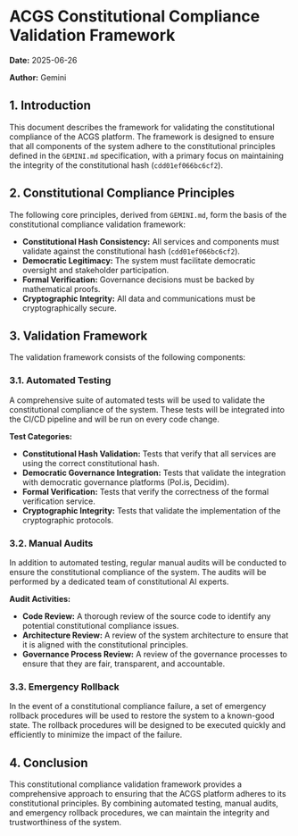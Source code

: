 # ACGS Constitutional Compliance Validation Framework

**Date:** 2025-06-26

**Author:** Gemini

## 1. Introduction

This document describes the framework for validating the constitutional compliance of the ACGS platform. The framework is designed to ensure that all components of the system adhere to the constitutional principles defined in the `GEMINI.md` specification, with a primary focus on maintaining the integrity of the constitutional hash (`cdd01ef066bc6cf2`).

## 2. Constitutional Compliance Principles

The following core principles, derived from `GEMINI.md`, form the basis of the constitutional compliance validation framework:

*   **Constitutional Hash Consistency:** All services and components must validate against the constitutional hash (`cdd01ef066bc6cf2`).
*   **Democratic Legitimacy:** The system must facilitate democratic oversight and stakeholder participation.
*   **Formal Verification:** Governance decisions must be backed by mathematical proofs.
*   **Cryptographic Integrity:** All data and communications must be cryptographically secure.

## 3. Validation Framework

The validation framework consists of the following components:

### 3.1. Automated Testing

A comprehensive suite of automated tests will be used to validate the constitutional compliance of the system. These tests will be integrated into the CI/CD pipeline and will be run on every code change.

**Test Categories:**

*   **Constitutional Hash Validation:** Tests that verify that all services are using the correct constitutional hash.
*   **Democratic Governance Integration:** Tests that validate the integration with democratic governance platforms (Pol.is, Decidim).
*   **Formal Verification:** Tests that verify the correctness of the formal verification service.
*   **Cryptographic Integrity:** Tests that validate the implementation of the cryptographic protocols.

### 3.2. Manual Audits

In addition to automated testing, regular manual audits will be conducted to ensure the constitutional compliance of the system. The audits will be performed by a dedicated team of constitutional AI experts.

**Audit Activities:**

*   **Code Review:** A thorough review of the source code to identify any potential constitutional compliance issues.
*   **Architecture Review:** A review of the system architecture to ensure that it is aligned with the constitutional principles.
*   **Governance Process Review:** A review of the governance processes to ensure that they are fair, transparent, and accountable.

### 3.3. Emergency Rollback

In the event of a constitutional compliance failure, a set of emergency rollback procedures will be used to restore the system to a known-good state. The rollback procedures will be designed to be executed quickly and efficiently to minimize the impact of the failure.

## 4. Conclusion

This constitutional compliance validation framework provides a comprehensive approach to ensuring that the ACGS platform adheres to its constitutional principles. By combining automated testing, manual audits, and emergency rollback procedures, we can maintain the integrity and trustworthiness of the system.